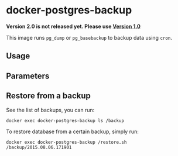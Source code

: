 # docker-postgres-backup

__Version 2.0 is not released yet. Please use [Version 1.0](../v1.0)__

This image runs `pg_dump` or `pg_basebackup` to backup data using `cron`.

## Usage

## Parameters

## Restore from a backup

See the list of backups, you can run:

    docker exec docker-postgres-backup ls /backup

To restore database from a certain backup, simply run:

    docker exec docker-postgres-backup /restore.sh /backup/2015.08.06.171901
